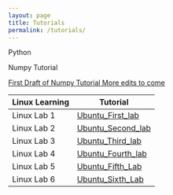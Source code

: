 ```yaml
---
layout: page
title: Tutorials
permalink: /tutorials/
---
```


Python 

Numpy Tutorial

[First Draft of Numpy Tutorial More edits to come](https://earthkid123.github.io/tutorials/2018/07/26/numpy-tutorial.html)

| Linux Learning | Tutorial |
| --- | --- |
| Linux Lab 1 |[Ubuntu_First_lab](assets/Linux/2018-11-05-computer-security.pdf) |
| Linux Lab 2 |[Ubuntu_Second_lab](assets/Linux/2018-02-24-computersecurity2.docx)|
| Linux Lab 3 |[Ubuntu_Third_lab](assets/Linux/2018-02-24-computersecurity3.docx)|
| Linux Lab 4 |[Ubuntu_Fourth_lab](assets/Linux/2018-02-24-computersecurity4.docx)|
| Linux Lab 5 |[Ubuntu_Fifth_Lab](assets/Linux/2018-02-24-computersecurity5.docx)|
| Linux Lab 6 |[Ubuntu_Sixth_Lab](assets/Linux/2018-02-24-computersecurity6.docx)|


